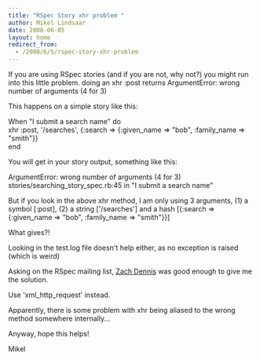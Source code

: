 ```yaml
---
title: "RSpec Story xhr problem "
author: Mikel Lindsaar
date: 2008-06-05
layout: home
redirect_from:
  - /2008/6/5/rspec-story-xhr-problem
---
```

If you are using RSpec stories (and if you are not, why not?) you might
run into this little problem. doing an xhr :post returns ArgumentError:
wrong number of arguments (4 for 3)

This happens on a simple story like this:

When "I submit a search name" do\
xhr :post, '/searches', {:search =\> {:given_name =\> "bob",
:family_name =\> "smith"}}\
end

You will get in your story output, something like this:

ArgumentError: wrong number of arguments (4 for 3)\
stories/searching_story_spec.rb:45 in "I submit a search name"

But if you look in the above xhr method, I am only using 3 arguments,
(1) a symbol \[:post\], (2) a string \['/searches'\] and a hash
\[{:search =\> {:given_name =\> "bob", :family_name =\> "smith"}}\]

What gives?!

Looking in the test.log file doesn't help either, as no exception is
raised (which is weird)

Asking on the RSpec mailing list, [Zach
Dennis](http://www.continuousthinking.com/) was good enough to give me
the solution.

Use 'xml_http_request' instead.

Apparently, there is some problem with xhr being aliased to the wrong
method somewhere internally...

Anyway, hope this helps!

Mikel
